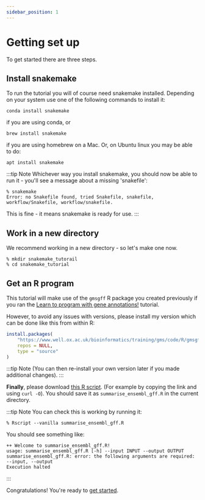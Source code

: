 ```yaml
---
sidebar_position: 1
---
```


# Getting set up

To get started there are three steps.

## Install snakemake

To run the tutorial you will of course need snakemake installed.  Depending on your system use one of the following
commands to install it:

```
conda install snakemake
```

if you are using conda, or

```
brew install snakemake
```

if you are using homebrew on a Mac.  Or, on Ubuntu linux you may be able to do:
```
apt install snakemake
```

:::tip Note
Whichever way you install snakemake, you should now be able to run it - you'll see a message about a missing 'snakefile':
```
% snakemake
Error: no Snakefile found, tried Snakefile, snakefile, workflow/Snakefile, workflow/snakefile.
```

This is fine - it means snakemake is ready for use.
:::


## Work in a new directory

We recommend working in a new directory - so let's make one now.

```
% mkdir snakemake_tutorail
% cd snakemake_tutorial
```

## Get an R program

This tutorial will make use of the `gmsgff` R package you created previously if you ran the [Learn to program with gene annotations!](../programming_with_gene_annotations3/README.md) tutorial.

However, to avoid any issues with versions, please install my version which can be done like this from within R:

```r
install.packages(
	"https://www.well.ox.ac.uk/bioinformatics/training/gms/code/R/gmsgff.tgz",
	repos = NULL,
	type = "source"
)
```

:::tip Note
(You can then re-install your own version later if you made additional changes).
:::

**Finally**, please download [this R
script](https://raw.githubusercontent.com/chg-training/whg-training-resources/main/docs/bioinformatics/pipelining_with_snakemake/code/summarise_ensembl_gff.R).
(For example by copying the link and using `curl -O`).  You should save it as `summarise_ensembl_gff.R` in the current directory.

:::tip Note
You can check this is working by running it:
```
% Rscript --vanilla summarise_ensembl_gff.R
```
You should see something like:
```
++ Welcome to summarise_ensembl_gff.R!
usage: summarise_ensembl_gff.R [-h] --input INPUT --output OUTPUT
summarise_ensembl_gff.R: error: the following arguments are required: --input, --output
Execution halted
```
:::

Congratulations!  You're ready to [get started](using_snakemake.md).
